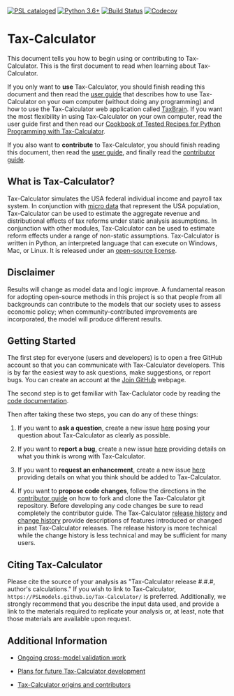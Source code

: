 [![PSL cataloged](https://img.shields.io/badge/PSL-cataloged-a0a0a0.svg)](https://www.PSLmodels.org)
[![Python 3.6+](https://img.shields.io/badge/python-3.6%2B-blue.svg)](https://www.python.org/downloads/release/python-360/)
[![Build Status](https://travis-ci.org/PSLmodels/Tax-Calculator.svg?branch=master)](https://travis-ci.org/PSLmodels/Tax-Calculator)
[![Codecov](https://codecov.io/gh/PSLmodels/Tax-Calculator/branch/master/graph/badge.svg)](https://codecov.io/gh/PSLmodels/Tax-Calculator)


Tax-Calculator
==============

This document tells you how to begin using or contributing to
Tax-Calculator.  This is the first document to read when learning
about Tax-Calculator.

If you only want to **use** Tax-Calculator, you should finish reading
this document and then read the [user
guide](https://PSLmodels.github.io/Tax-Calculator/) that describes how
to use Tax-Calculator on your own computer (without doing any
programming) and how to use the Tax-Calculator web application called
[TaxBrain](https://www.ospc.org/taxbrain/).  If you want the most
flexibility in using Tax-Calculator on your own computer, read the
user guide first and then read our [Cookbook of Tested Recipes for
Python Programming with
Tax-Calculator](https://PSLmodels.github.io/Tax-Calculator/cookbook.html).

If you also want to **contribute** to Tax-Calculator, you should
finish reading this document, then read the [user
guide](https://PSLmodels.github.io/Tax-Calculator/), and finally read
the [contributor
guide](https://github.com/PSLmodels/Tax-Calculator/blob/master/CONTRIBUTING.md#tax-calculator-contributor-guide).


What is Tax-Calculator?
-----------------------

Tax-Calculator simulates the USA federal individual income and payroll
tax system.  In conjunction with [micro
data](https://github.com/PSLmodels/taxdata#about-taxdata-repository)
that represent the USA population, Tax-Calculator can be used to
estimate the aggregate revenue and distributional effects of tax
reforms under static analysis assumptions.  In conjunction with other
modules, Tax-Calculator can be used to estimate reform effects under a
range of non-static assumptions.  Tax-Calculator is written in Python,
an interpreted language that can execute on Windows, Mac, or Linux.
It is released under an [open-source
license](https://github.com/PSLmodels/Tax-Calculator/blob/master/LICENSE.md).


Disclaimer
----------

Results will change as model data and logic improve. A fundamental
reason for adopting open-source methods in this project is so that
people from all backgrounds can contribute to the models that our
society uses to assess economic policy; when community-contributed
improvements are incorporated, the model will produce different
results.


Getting Started
---------------

The first step for everyone (users and developers) is to open a free
GitHub account so that you can communicate with Tax-Calculator
developers.  This is by far the easiest way to ask questions, make
suggestions, or report bugs.  You can create an account at the [Join
GitHub](https://github.com/join?source=experiment-header-dropdowns)
webpage.

The second step is to get familiar with Tax-Caclulator code by reading
the [code
documentation](https://PSLmodels.github.io/Tax-Calculator/code.html).

Then after taking these two steps, you can do any of these things:

1. If you want to **ask a question**, create a new issue
[here](https://github.com/PSLmodels/Tax-Calculator/issues)
posing your question about Tax-Calculator as clearly as possible.

2. If you want to **report a bug**, create a new issue
[here](https://github.com/PSLmodels/Tax-Calculator/issues)
providing details on what you think is wrong with Tax-Calculator.

3. If you want to **request an enhancement**, create a new issue
[here](https://github.com/PSLmodels/Tax-Calculator/issues)
providing details on what you think should be added to Tax-Calculator.

4. If you want to **propose code changes**, follow the directions in
the [contributor
guide](https://github.com/PSLmodels/Tax-Calculator/blob/master/CONTRIBUTING.md#tax-calculator-contributor-guide)
on how to fork and clone the Tax-Calculator git repository.  Before
developing any code changes be sure to read completely the contributor
guide.  The Tax-Calculator [release
history](https://github.com/PSLmodels/Tax-Calculator/blob/master/RELEASES.md#tax-calculator-release-history)
and [change
history](https://github.com/PSLmodels/Tax-Calculator/blob/master/RELEASES.md#tax-calculator-change-history)
provide descriptions of features introduced or changed in past
Tax-Calculator releases.  The release history is more technical while
the change history is less technical and may be sufficient for many
users.


Citing Tax-Calculator
---------------------

Please cite the source of your analysis as "Tax-Calculator release
#.#.#, author's calculations." If you wish to link to Tax-Calculator,
`https://PSLmodels.github.io/Tax-Calculator/` is
preferred. Additionally, we strongly recommend that you describe the
input data used, and provide a link to the materials required to
replicate your analysis or, at least, note that those materials are
available upon request.


Additional Information
----------------------

- [Ongoing cross-model validation
  work](https://github.com/PSLmodels/Tax-Calculator/blob/master/taxcalc/validation/README.md#validation-of-tax-calculator-logic)

- [Plans for future Tax-Calculator
  development](https://github.com/PSLmodels/Tax-Calculator/blob/master/ROADMAP.md#plans-for-future-tax-calculator-development)

- [Tax-Calculator origins and
  contributors](https://github.com/PSLmodels/Tax-Calculator/blob/master/CONTRIBUTORS.md#tax-calculator-contributors)
